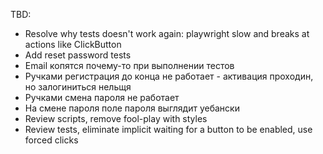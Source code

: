 TBD:
* Resolve why tests doesn't work again: playwright slow and breaks at actions like ClickButton
* Add reset password tests
* Email копятся почему-то при выполнении тестов
* Ручками регистрация до конца не работает - активация проходин, но залогиниться нельщя
* Ручками смена пароля не работает
* На смене пароля поле пароля выглядит уебански
* Review scripts, remove fool-play with styles
* Review tests, eliminate implicit waiting for a button to be enabled, use forced clicks




